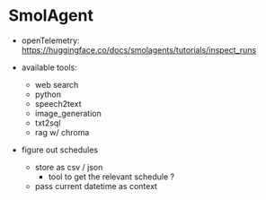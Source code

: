# SmolAgent

- openTelemetry: <https://huggingface.co/docs/smolagents/tutorials/inspect_runs>

- available tools:
  - web search
  - python
  - speech2text
  - image_generation
  - txt2sql
  - rag w/ chroma

- figure out schedules
  - store as csv / json
    - tool to get the relevant schedule ?
  - pass current datetime as context